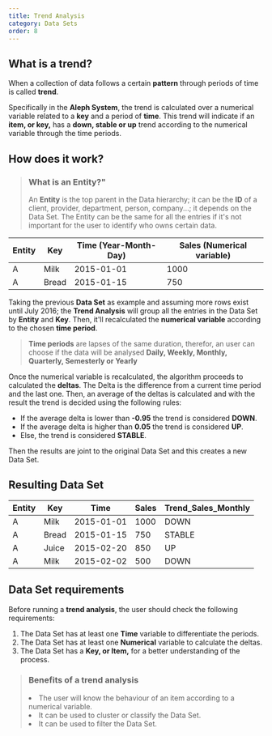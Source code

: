 ```yaml
---
title: Trend Analysis
category: Data Sets
order: 8
---
```


## What is a trend?
  
When a collection of data follows a certain **pattern** through periods of time is called **trend**.

Specifically in the **Aleph System**, the trend is calculated over a numerical variable related to a **key** and a period of **time**. This trend will indicate if an **item, or key,** has a **down, stable or up** trend according to the numerical variable through the time periods.

## How does it work?

<blockquote>
  <h3>What is an Entity?"</h3>
  <p>An <strong>Entity</strong> is the top parent in the Data hierarchy; it can be the <strong>ID</strong> of a client, provider, department, person, company...; it depends on the Data Set. The Entity can be the same for all the entries if it's not important for the user to identify who owns certain data.</p>
</blockquote>

| Entity | Key | Time (Year-Month-Day) | Sales (Numerical variable) |
| ------ | --- | --------------------- | -------------------------- |
| A | Milk | 2015-01-01 | 1000 |
| A | Bread | 2015-01-15 | 750 |

Taking the previous **Data Set** as example and assuming more rows exist until July 2016; the **Trend Analysis** will group all the entries in the Data Set by **Entity** and **Key**. Then, it'll recalculated the **numerical variable** according to the chosen **time period**.

> **Time periods** are lapses of the same duration, therefor, an user can choose if the data will be analysed **Daily, Weekly, Monthly, Quarterly, Semesterly or Yearly**

Once the numerical variable is recalculated, the algorithm proceeds to calculated the **deltas**. The Delta is the difference from a current time period and the last one. Then, an average of the deltas is calculated and with the result the trend is decided using the following rules:
* If the average delta is lower than **-0.95** the trend is considered **DOWN**.
* If the average delta is higher than **0.05** the trend is considered **UP**.
* Else, the trend is considered **STABLE**.

Then the results are joint to the original Data Set and this creates a new Data Set.

## Resulting Data Set

| Entity | Key | Time | Sales | Trend_Sales_Monthly |
| --- | --- | --- | --- | --- |
| A | Milk | 2015-01-01 | 1000 | DOWN |
| A | Bread | 2015-01-15 | 750 | STABLE |
| A | Juice | 2015-02-20 | 850 | UP |
| A | Milk | 2015-02-02 | 500 | DOWN |

## Data Set requirements
  
Before running a **trend analysis**, the user should check the following requirements:
1. The Data Set has at least one **Time** variable to differentiate the periods.
2. The Data Set has at least one **Numerical** variable to calculate the deltas.
3. The Data Set has a **Key, or Item,** for a better understanding of the process.

<blockquote class="success">
	<h3>Benefits of a trend analysis</h3>
	<li> The user will know the behaviour of an item according to a numerical variable.</li>
  <li>It can be used to cluster or classify the Data Set.</li>
  <li>It can be used to filter the Data Set.</li>
</blockquote>